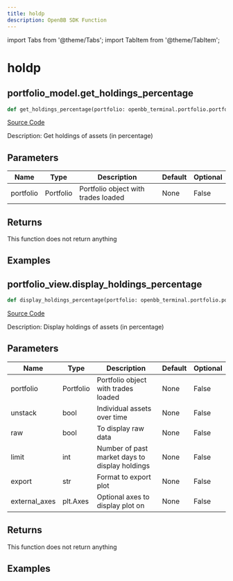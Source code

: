 ```yaml
---
title: holdp
description: OpenBB SDK Function
---
```


import Tabs from '@theme/Tabs';
import TabItem from '@theme/TabItem';

# holdp

<Tabs>
<TabItem value="model" label="Model" default>

## portfolio_model.get_holdings_percentage

```python title='openbb_terminal/portfolio/portfolio_model.py'
def get_holdings_percentage(portfolio: openbb_terminal.portfolio.portfolio_model.PortfolioModel) -> None:
```
[Source Code](https://github.com/OpenBB-finance/OpenBBTerminal/tree/main/openbb_terminal/portfolio/portfolio_model.py#L1361)

Description: Get holdings of assets (in percentage)

## Parameters

| Name | Type | Description | Default | Optional |
| ---- | ---- | ----------- | ------- | -------- |
| portfolio | Portfolio | Portfolio object with trades loaded | None | False |

## Returns

This function does not return anything

## Examples



</TabItem>
<TabItem value="view" label="View">

## portfolio_view.display_holdings_percentage

```python title='openbb_terminal/portfolio/portfolio_view.py'
def display_holdings_percentage(portfolio: openbb_terminal.portfolio.portfolio_model.PortfolioModel, unstack: bool, raw: bool, limit: int, export: str, external_axes: Optional[matplotlib.axes._axes.Axes]) -> None:
```
[Source Code](https://github.com/OpenBB-finance/OpenBBTerminal/tree/main/openbb_terminal/portfolio/portfolio_view.py#L704)

Description: Display holdings of assets (in percentage)

## Parameters

| Name | Type | Description | Default | Optional |
| ---- | ---- | ----------- | ------- | -------- |
| portfolio | Portfolio | Portfolio object with trades loaded | None | False |
| unstack | bool | Individual assets over time | None | False |
| raw | bool | To display raw data | None | False |
| limit | int | Number of past market days to display holdings | None | False |
| export | str | Format to export plot | None | False |
| external_axes | plt.Axes | Optional axes to display plot on | None | False |

## Returns

This function does not return anything

## Examples



</TabItem>
</Tabs>